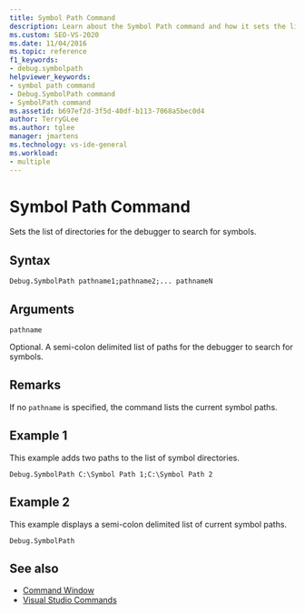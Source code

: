 ```yaml
---
title: Symbol Path Command
description: Learn about the Symbol Path command and how it sets the list of directories for the debugger to search for symbols.
ms.custom: SEO-VS-2020
ms.date: 11/04/2016
ms.topic: reference
f1_keywords:
- debug.symbolpath
helpviewer_keywords:
- symbol path command
- Debug.SymbolPath command
- SymbolPath command
ms.assetid: b697ef2d-3f5d-40df-b113-7068a5bec0d4
author: TerryGLee
ms.author: tglee
manager: jmartens
ms.technology: vs-ide-general
ms.workload:
- multiple
---
```

# Symbol Path Command
Sets the list of directories for the debugger to search for symbols.

## Syntax

```
Debug.SymbolPath pathname1;pathname2;... pathnameN
```

## Arguments
`pathname`

Optional. A semi-colon delimited list of paths for the debugger to search for symbols.

## Remarks
If no `pathname` is specified, the command lists the current symbol paths.

## Example 1
This example adds two paths to the list of symbol directories.

```
Debug.SymbolPath C:\Symbol Path 1;C:\Symbol Path 2
```

## Example 2
This example displays a semi-colon delimited list of current symbol paths.

```
Debug.SymbolPath
```

## See also

- [Command Window](../../ide/reference/command-window.md)
- [Visual Studio Commands](../../ide/reference/visual-studio-commands.md)
